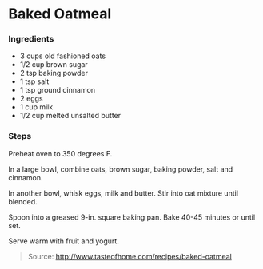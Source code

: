 Baked Oatmeal
=============

### Ingredients
- 3 cups old fashioned oats
- 1/2 cup brown sugar
- 2 tsp baking powder
- 1 tsp salt
- 1 tsp ground cinnamon
- 2 eggs
- 1 cup milk
- 1/2 cup melted unsalted butter

### Steps
Preheat oven to 350 degrees F.

In a large bowl, combine oats, brown sugar, baking powder, salt and cinnamon.

In another bowl, whisk eggs, milk and butter. Stir into oat mixture until blended.

Spoon into a greased 9-in. square baking pan. Bake 40-45 minutes or until set.

Serve warm with fruit and yogurt.

> Source: http://www.tasteofhome.com/recipes/baked-oatmeal

